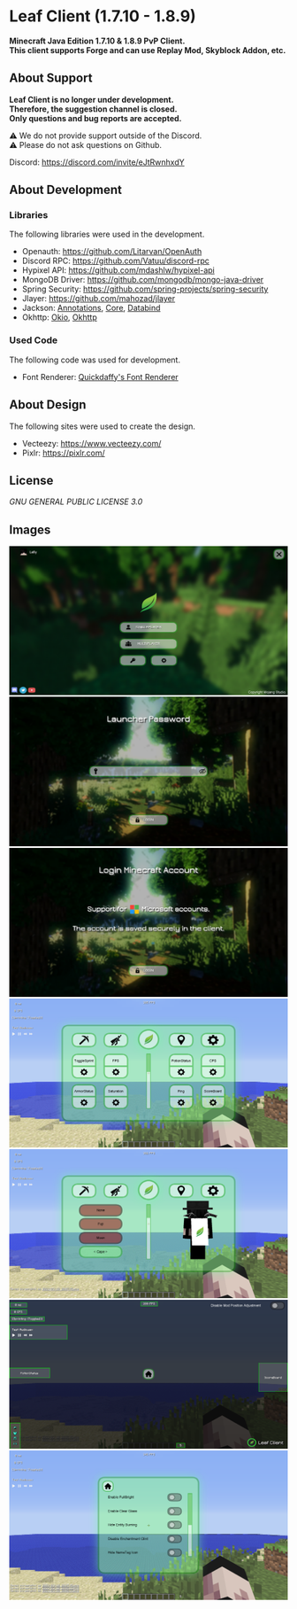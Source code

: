 # Leaf Client (1.7.10 - 1.8.9)
**Minecraft Java Edition 1.7.10 &amp; 1.8.9 PvP Client.**  
**This client supports Forge and can use Replay Mod, Skyblock Addon, etc.**
## About Support
**Leaf Client is no longer under development.**  
**Therefore, the suggestion channel is closed.**  
**Only questions and bug reports are accepted.**  

⚠ We do not provide support outside of the Discord.  
⚠ Please do not ask questions on Github.  

Discord: https://discord.com/invite/eJtRwnhxdY
## About Development
### Libraries
The following libraries were used in the development.  

- Openauth: https://github.com/Litarvan/OpenAuth
- Discord RPC: https://github.com/Vatuu/discord-rpc
- Hypixel API: https://github.com/mdashlw/hypixel-api
- MongoDB Driver: https://github.com/mongodb/mongo-java-driver
- Spring Security: https://github.com/spring-projects/spring-security
- Jlayer: https://github.com/mahozad/jlayer
- Jackson: [Annotations](https://github.com/FasterXML/jackson-annotations), [Core](https://github.com/FasterXML/jackson-core), [Databind](https://github.com/FasterXML/jackson-databind)
- Okhttp: [Okio](https://github.com/square/okio), [Okhttp](https://github.com/square/okhttp)

### Used Code
The following code was used for development.  

- Font Renderer: [Quickdaffy's Font Renderer](https://www.youtube.com/watch?v=w0hHF2wMBB0&t=105s)

## About Design
The following sites were used to create the design.  

- Vecteezy: https://www.vecteezy.com/
- Pixlr: https://pixlr.com/

## License

*GNU GENERAL PUBLIC LICENSE 3.0*

## Images
![Main Screen](images/titlescreen.png)
![Passward Screen](images/passward.png)
![Login Screen](images/login.png)
![Mod Setting Screen](images/mod.png)
![Cosmetic Setting Screen](images/cosmetic.png)
![Hud Editor Screen](images/hudeditor.png)
![Client Setting Screen](images/setting.png)
